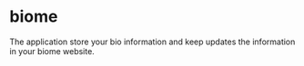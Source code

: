 # biome
The application store your bio information and keep updates the information in your biome website. 
